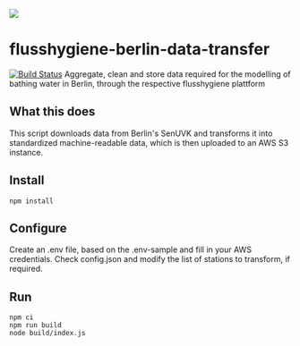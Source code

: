 ![](https://img.shields.io/badge/Build%20with%20%E2%9D%A4%EF%B8%8F-at%20Technologiesitftung%20Berlin-blue)

# flusshygiene-berlin-data-transfer
[![Build Status](https://travis-ci.org/technologiestiftung/flusshygiene-berlin-data-transfer.svg?branch=master)](https://travis-ci.org/technologiestiftung/flusshygiene-berlin-data-transfer)
Aggregate, clean and store data required for the modelling of bathing water in Berlin, through the respective flusshygiene plattform

## What this does

This script downloads data from Berlin's SenUVK and transforms it into standardized machine-readable data, which is then uploaded to an AWS S3 instance.

## Install

```
npm install
```

## Configure

Create an .env file, based on the .env-sample and fill in your AWS credentials.
Check config.json and modify the list of stations to transform, if required.

## Run

```
npm ci
npm run build
node build/index.js
```
